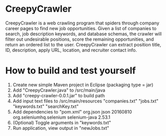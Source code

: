 # CreepyCrawler
  CreepyCrawler is a web crawling program that spiders through company career pages to find new job opportunities.  Given a list of companies to search, job description keywords, and database schemas, the crawler will filter out undesirable positions, score the remaining opportunities, and return an ordered list to the user. CreepyCrawler can extract position title, ID, description, apply URL, location, and recruiter contact info.

# How to build and test yourself
1) Create new simple Maven project in Eclipse (packaging type = jar)
2) Add "CreepyCrawler.java" to /src/main/java
3) Add "creepy-crawler-0.0.1.jar" to build path
4) Add input text files to /src/main/resources
      "companies.txt"
      "jobs.txt"
      "keywords.txt"
      "searchKey.txt"
5) Add dependencies to "pom.xml"
      <dependencies>
        <!-- https://mvnrepository.com/artifact/org.json/json -->
        <dependency>
          <groupId>org.json</groupId>
          <artifactId>json</artifactId>
          <version>20160810</version>
        </dependency>
        <!-- https://mvnrepository.com/artifact/org.seleniumhq.selenium/selenium-java -->
        <dependency>
          <groupId>org.seleniumhq.selenium</groupId>
          <artifactId>selenium-java</artifactId>
          <version>2.53.1</version>
        </dependency>
      </dependencies>
6) (Optional) Toggle arguments in "keywords.txt"
7) Run application, view output in "newJobs.txt"
      
